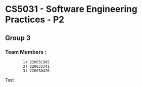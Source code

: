 
# CS5031 - Software Engineering Practices - P2

## Group 3
    
### Team Members :
            1) 220031985
            2) 220033341
            3) 220030476

Test